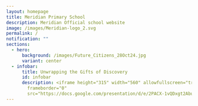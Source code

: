 ```yaml
---
layout: homepage
title: Meridian Primary School
description: Meridian Official school website
image: /images/Meridian-logo_2.svg
permalink: /
notification: ""
sections:
  - hero:
      background: /images/Future_Citizens_28Oct24.jpg
      variant: center
  - infobar:
      title: Unwrapping the Gifts of Discovery
      id: infobar
      description: <iframe height="315" width="560" allowfullscreen="true"
        frameborder="0"
        src="https://docs.google.com/presentation/d/e/2PACX-1vQDxgt2Abug3UtvLSOGDco3u61g0oAI0Y2TSFLzXvvXJ9Y7v3NPfSHwxSFKpybOAo4I8BNkUc9AA8Tn/embed?start=false&loop=false&delayms=3000"></iframe>
---
```

